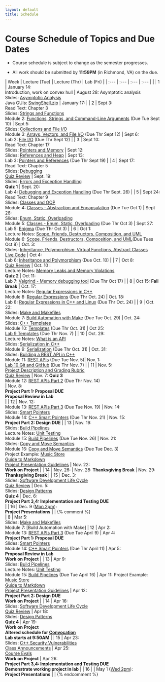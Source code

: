 ```yaml
---
layout: default
title: Schedule
---
```


# Course Schedule of Topics and Due Dates

* Course schedule is subject to change as the semester progresses. 

* All work should be submitted by **11:59PM** (in Richmond, VA) on the due.

| Week | Lecture (Tue)                              | Lecture (Thr)                                 | Lab (Fri)                                        |
| :--- | :---                                       | :---                                          | :---                                                  |                                           |
| 1    | January 14:  <br />Introduction, work on convex hull | August 28: Asymptotic analysis <br /> Slides: 
[Asymptotic Analysis](lectures/AsymptoticAnalysis.pdf)<br /> Java GUIs: 
[SwingShell.zip](code/SwingShell.zip)  | January 17:  |
| 2    | Sept 3: <br />Read Text: Chapter 3<br /> Slides: [Strings and Functions](lectures/03-Strings-Functions.pdf) <br/>Module 2: [Functions, Strings, and Command-Line Arguments](modules/module2.md) (Due Tue Sept 10)    | Sept 5: <br /> Slides: [Collections and File I/O](lectures/04-Collections-FileIO.pdf) <br/>Module 3: [Arrays, Vectors, and File I/O](modules/module3.md) (Due Thr Sept 12)     | Sept 6: <br /> Lab 2: [File I/O](labs/lab2.md)  (Due Thr Sept 12)               |
| 3    | Sept 10: <br />Read Text: Chapter 17 <br />Slides: [Pointers and Memory](lectures/05-Memory-Pointers.pdf)     | Sept 12: <br />Slides: [References and Heap](lectures/06-References-Heap.pdf)       | Sept 13:  <br />Lab 3: [Pointers and References](labs/lab3.md) (Due Thr Sept 19) |
| 4    | Sept 17: <br />Read Text: Chapter 5 <br />Slides: [Debugging](lectures/07-Debugging.pdf) <br />[Quiz Review](https://cmsc240-f24.github.io/lecture/q1)    | Sept. 19: <br />Slides: [Errors and Exception Handling](lectures/08-Error-Handling.pdf)<br /> **Quiz 1**      | Sept. 20:   <br />Lab 4: [Debugging and Exception Handling](labs/lab4.md)  (Due Thr Sept. 26)            |
| 5    | Sept 24: <br />Read Text: Chapter 9 <br />Slides: [Classes and OOP](lectures/09-Classes-OOP.pdf) <br /> Module 4: [Classes - Abstraction and Encapsulation](modules/module4.md) (Due Tue Oct 1)    | Sept 26: <br />Slides: [Enum, Static, Overloading](lectures/09B-Class-Members.pdf) <br /> Module 5: [Classes - Enum, Static, Overloading](modules/module5.md) (Due Thr Oct 3)     | Sept 27: <br />Lab 5: [Enigma](labs/lab5.md) (Due Thr Oct 3)               |
| 6    | Oct 1: <br />Lecture Notes: [Scope, Friends, Destructors, Composition, and UML](lectures/11)<br /> Module 6: [Scope, Friends, Destructors, Composition, and UML](https://classroom.github.com/a/QgZkKSi6)(Due Tues Oct 8)     | Oct. 3:<br />Slides: [Inheritance, Polymorphism, Virtual Functions, Abstract Classes](lectures/12-Inheritance-Polymorphism.pdf) <br />[Live Code](https://prod.liveshare.vsengsaas.visualstudio.com/join?8A288CC00A7D8A4AC7BD030C414A1B8F7B69)    | Oct 4: <br />Lab 6: [Inheritance and Polymorphism](labs/lab6.md) (Due Oct. 10)               |
| 7    | Oct 8: <br /> [Quiz Review](lectures/quiz2-review.md)    | Oct. 10 : <br /> Lecture Notes: [Memory Leaks and Memory Violations](lectures/14) <br /> **Quiz 2**    | Oct 11:  <br />Lab 7: [Valgrind - Memory debugging tool](labs/lab7.md) (Due Thr Oct 17)    |
| 8    | Oct 15: **Fall Break**   | Oct. 17: <br /> Lecture Notes: [Regular Expressions in C++](lecture/16) <br /> Module 8: [Regular Expressions](https://classroom.github.com/a/Bsy7kVqs) (Due Thr Oct. 24)       | Oct. 18:  <br /> Lab 8: [Regular Expressions in C++ and Linux](labs/lab8.md) (Due Thr Oct. 24)                            |
| 9    | Oct. 22: <br />Slides: [Make and Makefiles](lectures/15-Make-Makefiles.pdf)  <br /> Module 7: [Build Automation with Make](modules/module7.md) (Due Tue Oct. 29)  | Oct. 24: <br /> Slides: [C++ Templates](lectures/18-Templates.pdf) <br /> Module 10: [Templates](modules/module10.md) (Due Thr Oct. 31)    | Oct 25:      <br />[Lab 9 Templates](labs/lab9.md) (Due Thr Nov. 7)            |
| 10   | Oct. 29: <br /> Lecture Notes: [What is an API](lecture/20) <br /> Slides: [Serialization in C++](lectures/17-Serialization.pdf) <br /> Module 9: [Serialization](modules/module9.md) (Due Thr Oct. 31)     | Oct. 31: <br /> Slides: [Building a REST API in C++](lectures/19-REST-APIs.pdf) <br /> Module 11: [REST APIs](modules/module11.md) (Due Tue Nov. 5)| Nov. 1: <br />[Lab 10 Git and GitHub](https://cmsc240-f24-dcs.github.io/cmsc240-f24-s2.github.io/lab/10) (Due Thr Nov. 7)       |
| 11   | Nov. 5: <br />  [Project Description and Grading Rubric](project)  <br /> [Quiz Review](lectures/quiz3-review.md)   | Nov. 7: **Quiz 3**  <br /> Module 12: [REST APIs Part 2](modules/module12.md) (Due Thr Nov. 14)<br />   | Nov. 8:   <br />**Project Part 1: Proposal DUE**  <br /> **Proposal Review in Lab** <br />    |
| 12   | Nov. 12:  <br /> Module 13: [REST APIs Part 3](modules/module13.md) (Due Tue Nov. 19)   | Nov. 14: <br /> Slides: [Smart Pointers](lectures/22-Smart-Pointers.pdf) <br /> Module 14: [C++ Smart Pointers](modules/module14.md) (Due Thr Nov. 21)     | Nov. 15:   <br />**Project Part 2: Design DUE**       |
| 13   | Nov. 19: <br /> Slides: [Build Pipelines](lectures/23-Build-Pipelines.pdf) <br /> Lecture Notes: [Unit Testing](notes/UnitTesting.md) <br /> Module 15: [Build Pipelines](modules/module15.md) (Due Tue Nov. 26) | Nov. 21: <br /> Slides: [Copy and Move Semantics](lectures/Copy-Move-Semantics.pdf) <br /> Module 16: [Copy and Move Semantics](modules/module16.md) (Due Tue Dec. 3) <br /> Project Example: [Music Store](https://github.com/cmsc240-s24/MusicStore)<br />[Guide to Markdown](https://www.markdownguide.org/cheat-sheet/)  <br />[Project Presentation Guidelines](presentation.md)  | Nov. 22:   <br /> **Work on Project**         |
| 14   | Nov. 26:  | Nov. 28: **Thanksgiving Break**  | Nov. 29: **Thanksgiving Break**   |
| 15   | Dec. 3:  <br /> Slides: [Software Development Life Cycle](lectures/24-Software-Development-Life-Cycle.pdf)  <br /> [Quiz Review](lectures/quiz4-review.md)  | Dec. 5: <br /> Slides: [Design Patterns](lectures/25-Design-Patterns.pdf)<br /> **Quiz 4**   | Dec. 6:   <br />**Project Part 3,4: Implementation and Testing DUE**<br />        |
| 16   |  Dec. 9 (<u>Mon 2pm</u>):<br /> **Project Presentations**           |                        |
{% comment %}             
| 8    | Mar 5: <br />Slides: [Make and Makefiles](lectures/15-Make-Makefiles.pdf)  <br /> Module 7: [Build Automation with Make]
| 12   | Apr 2: <br /> Module 13: [REST APIs Part 3](modules/module13.md) (Due Tue April 9)   | Apr 4: <br />**Project Part 1: Proposal DUE**<br /> Slides: [Smart Pointers](lectures/22-Smart-Pointers.pdf) <br /> Module 14: [C++ Smart Pointers](modules/module14.md) (Due Thr April 11)     | Apr 5: <br />**Proposal Review in Lab**<br /> **Work on Project**           |
| 13   | Apr 9: <br /> Slides: [Build Pipelines](lectures/23-Build-Pipelines.pdf) <br /> Lecture Notes: [Unit Testing](notes/UnitTesting.md) <br /> Module 15: [Build Pipelines](modules/module15.md) (Due Tue April 16)     | Apr 11: Project Example: [Music Store](https://github.com/cmsc240-s24/MusicStore)<br />[Guide to Markdown](https://www.markdownguide.org/cheat-sheet/)  <br />[Project Presentation Guidelines](presentation.md)   | Apr 12:<br />**Project Part 2: Design DUE**  <br /> **Work on Project**              |
| 14   | Apr 16:<br /> Slides: [Software Development Life Cycle](lectures/24-Software-Development-Life-Cycle.pdf) <br /> [Quiz Review](lectures/quiz4-review.md)     | Apr 18: <br /> Slides: [Design Patterns](lectures/25-Design-Patterns.pdf)<br /> **Quiz 4**    | Apr 19: <br />**Work on Project**  <br /> __Altered schedule for [Convocation](https://registrar.richmond.edu/planning/schedule/convocation.html)__<br /> __Lab starts at 9:50AM__               |
| 15   | Apr 23: <br />Slides: [C++ Security Vulnerabilities](lectures/26-Security-Risks.pdf) <br />[Class Announcements](announcements.md)    | Apr 25: <br>[Course Evals](https://www.richmond.edu/evalsys)<br />__Work on Project__     | Apr 26: <br />**Project Part 3,4: Implementation and Testing DUE**<br />**Demonstrate working project in lab**              |
| 16   |             | May 1 (<u>Wed 2pm</u>):<br /> **Project Presentations**           |                        |
{% endcomment %}










